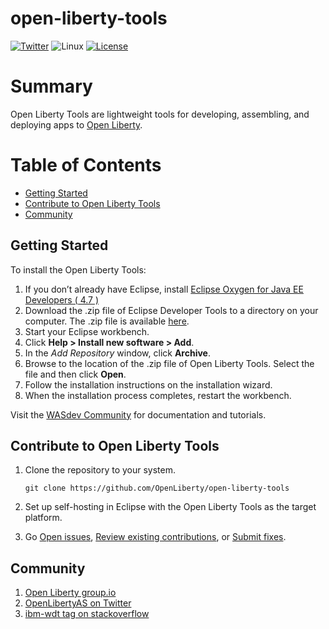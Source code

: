 # open-liberty-tools

[![Twitter](https://img.shields.io/twitter/url/http/shields.io.svg?style=social)](https://twitter.com/OpenLibertyAS)
![Linux](https://img.shields.io/badge/os-linux-green.svg?style=flat)
[![License](https://img.shields.io/badge/License-EPL%201.0-green.svg)](https://opensource.org/licenses/EPL-1.0)

# Summary
Open Liberty Tools are lightweight tools for developing, assembling, and deploying apps to [Open Liberty](https://github.com/OpenLiberty/open-liberty).

# Table of Contents
* [Getting Started](https://github.com/OpenLiberty/open-liberty-tools#getting-started)
* [Contribute to Open Liberty Tools](https://github.com/OpenLiberty/open-liberty-tools#contribute-to-open-liberty-tools)
* [Community](https://github.com/OpenLiberty/open-liberty-tools#community)

## Getting Started
To install the Open Liberty Tools:
1. If you don’t already have Eclipse, install [Eclipse Oxygen for Java EE Developers ( 4.7 )](https://www.eclipse.org/downloads/packages/eclipse-ide-java-ee-developers/oxygenr)
2. Download the .zip file of Eclipse Developer Tools to a directory on your computer. The .zip file is available [here](http://openliberty.io/downloads/).
3. Start your Eclipse workbench.
4. Click **Help > Install new software > Add**.
5. In the *Add Repository* window, click **Archive**.
6. Browse to the location of the .zip file of Open Liberty Tools. Select the file and then click **Open**.
7. Follow the installation instructions on the installation wizard.
8. When the installation process completes, restart the workbench.

Visit the [WASdev Community](https://developer.ibm.com/wasdev/) for documentation and tutorials.

## Contribute to Open Liberty Tools
1. Clone the repository to your system.

    ```git clone https://github.com/OpenLiberty/open-liberty-tools```

2. Set up self-hosting in Eclipse with the Open Liberty Tools as the target platform.

3. Go [Open issues](https://github.com/OpenLiberty/open-liberty-tools/issues), [Review existing contributions](https://github.com/OpenLiberty/open-liberty-tools/pulls), or [Submit fixes](https://github.com/OpenLiberty/open-liberty-tools/blob/master/CONTRIBUTING.md).

## Community
1. [Open Liberty group.io](https://groups.io/g/openliberty)
2. [OpenLibertyAS on Twitter](https://twitter.com/OpenLibertyAS)
3. [ibm-wdt tag on stackoverflow](https://stackoverflow.com/questions/tagged/ibm-wdt)

